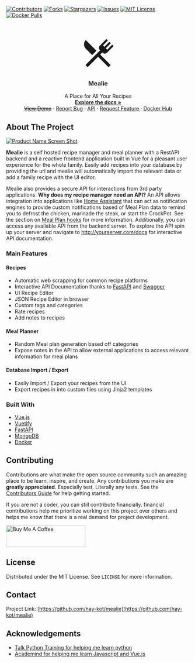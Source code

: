 [![Contributors][contributors-shield]][contributors-url]
[![Forks][forks-shield]][forks-url]
[![Stargazers][stars-shield]][stars-url]
[![Issues][issues-shield]][issues-url]
[![MIT License][license-shield]][license-url]
[![Docker Pulls][docker-pull]][docker-pull]

<!-- PROJECT LOGO -->
<br />
<p align="center">
  <a href="https://github.com/hay-kot/mealie">
<svg style="width:100px;height:100px" viewBox="0 0 24 24">
    <path fill="currentColor" d="M8.1,13.34L3.91,9.16C2.35,7.59 2.35,5.06 3.91,3.5L10.93,10.5L8.1,13.34M13.41,13L20.29,19.88L18.88,21.29L12,14.41L5.12,21.29L3.71,19.88L13.36,10.22L13.16,10C12.38,9.23 12.38,7.97 13.16,7.19L17.5,2.82L18.43,3.74L15.19,7L16.15,7.94L19.39,4.69L20.31,5.61L17.06,8.85L18,9.81L21.26,6.56L22.18,7.5L17.81,11.84C17.03,12.62 15.77,12.62 15,11.84L14.78,11.64L13.41,13Z" />
</svg>
  </a>

  <h3 align="center">Mealie</h3>

  <p align="center">
    A Place for All Your Recipes
    <br />
    <a href="https://hay-kot.github.io/mealie/"><strong>Explore the docs »</strong></a>
  <a href="https://github.com/hay-kot/mealie">
  </a>
    <br />
    <a href="https://github.com/hay-kot/mealie"><s>View Demo</s></a>
    ·
    <a href="https://github.com/hay-kot/mealie/issues">Report Bug</a>    
    ·
    <a href="https://hay-kot.github.io/mealie/api/docs/">API</a>
    ·
    <a href="https://github.com/hay-kot/mealie/issues">
    Request Feature
    </a>    
    ·
    <a href="https://hub.docker.com/repository/docker/hkotel/mealie"> Docker Hub
    </a>
</p>



<!-- ABOUT THE PROJECT -->
## About The Project


[![Product Name Screen Shot][product-screenshot]](https://example.com)

**Mealie** is a self hosted recipe manager and meal planner with a RestAPI backend and a reactive frontend application built in Vue for a pleasant user experience for the whole family. Easily add recipes into your database by providing the url and mealie will automatically import the relevant data or add a family recipe with the UI editor.  

Mealie also provides a secure API for interactions from 3rd party applications. **Why does my recipe manager need an API?** An API allows integration into applications like [Home Assistant]() that can act as notification engines to provide custom notifications based of Meal Plan data to remind you to defrost the chicken, marinade the steak, or start the CrockPot. See the section on [Meal Plan hooks](#hooks) for more information. Additionally, you can access any available API from the backend server. To explore the API spin up your server and navigate to http://yourserver.com/docs for interactive API documentation. 



### Main Features
#### Recipes
  - Automatic web scrapping for common recipe platforms
  - Interactive API Documentation thanks to [FastAPI](https://fastapi.tiangolo.com/) and [Swagger](https://petstore.swagger.io/)
  - UI Recipe Editor
  - JSON Recipe Editor in browser
  - Custom tags and categories
  - Rate recipes
  - Add notes to recipes
#### Meal Planner
  - Random Meal plan generation based off categories
  - Expose notes in the API to allow external applications to access relevant information for meal plans
#### Database Import / Export
  - Easily Import / Export your recipes from the UI
  - Export recipes in into custom files using Jinja2 templates

### Built With

* [Vue.js](https://vuejs.org/)
* [Vuetify](https://vuetifyjs.com/en/)
* [FastAPI](https://fastapi.tiangolo.com/)
* [MongoDB](https://www.mongodb.com/)
* [Docker](https://www.docker.com/)


<!-- CONTRIBUTING -->
## Contributing

Contributions are what make the open source community such an amazing place to be learn, inspire, and create. Any contributions you make are **greatly appreciated**. Especially test. Literally any tests. See the [Contributors Guide](https://hay-kot.github.io/mealie/contributors/developers-guide/code-contributions/) for help getting started.

If you are not a coder, you can still contribute financially. financial contributions help me prioritize working on this project over others and helps me know that there is a real demand for project development. 

<a href="https://www.buymeacoffee.com/haykot" target="_blank"><img src="https://cdn.buymeacoffee.com/buttons/v2/default-green.png" alt="Buy Me A Coffee" style="height: 60px !important;width: 217px !important;" ></a>

<!-- LICENSE -->
## License

Distributed under the MIT License. See `LICENSE` for more information.


<!-- CONTACT -->
## Contact
Project Link: [https://github.com/hay-kot/mealie](https://github.com/hay-kot/mealie)



<!-- ACKNOWLEDGEMENTS -->
## Acknowledgements

* [Talk Python Training for helping me learn python](https://training.talkpython.fm/)
* [Academind for helping me learn Javascript and Vue.js](https://academind.com/)





<!-- MARKDOWN LINKS & IMAGES -->
<!-- https://www.markdownguide.org/basic-syntax/#reference-style-links -->
[contributors-shield]: https://img.shields.io/github/contributors/hay-kot/mealie.svg?style=flat-square
[docker-pull]: https://img.shields.io/docker/pulls/hkotel/mealie
[contributors-url]: https://github.com/hay-kot/mealie/graphs/contributors
[forks-shield]: https://img.shields.io/github/forks/hay-kot/mealie.svg?style=flat-square
[forks-url]: https://github.com/hay-kot/mealie/network/members
[stars-shield]: https://img.shields.io/github/stars/hay-kot/mealie.svg?style=flat-square
[stars-url]: https://github.com/hay-kot/mealie/stargazers
[issues-shield]: https://img.shields.io/github/issues/hay-kot/mealie.svg?style=flat-square
[issues-url]: https://github.com/hay-kot/mealie/issues
[license-shield]: https://img.shields.io/github/license/hay-kot/mealie.svg?style=flat-square
[license-url]: https://github.com/hay-kot/mealie/blob/master/LICENSE.txt
[linkedin-shield]: https://img.shields.io/badge/-LinkedIn-black.svg?style=flat-square&logo=linkedin&colorB=555
[linkedin-url]: https://linkedin.com/in/hay-kot
[product-screenshot]: docs/docs/img/home_screenshot.png
